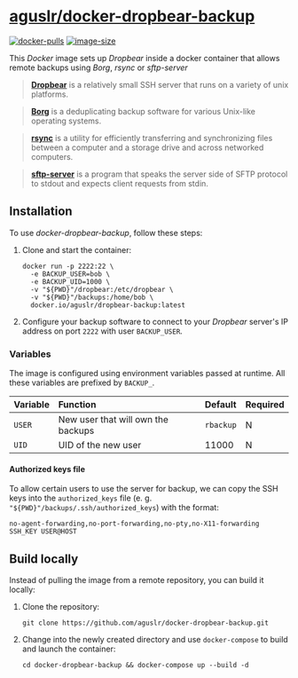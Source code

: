 [aguslr/docker-dropbear-backup][1]
==================================

[![docker-pulls](https://img.shields.io/docker/pulls/aguslr/dropbear-backup)](https://hub.docker.com/r/aguslr/dropbear-backup) [![image-size](https://img.shields.io/docker/image-size/aguslr/dropbear-backup/latest)](https://hub.docker.com/r/aguslr/dropbear-backup)


This *Docker* image sets up *Dropbear* inside a docker container that allows
remote backups using *Borg*, *rsync* or *sftp-server*

> **[Dropbear][2]** is a relatively small SSH server that runs on a variety of
> unix platforms.

> **[Borg][3]** is a deduplicating backup software for various Unix-like
> operating systems.

> **[rsync][4]** is a utility for efficiently transferring and synchronizing
> files between a computer and a storage drive and across networked computers.

> **[sftp-server][5]** is a program that speaks the server side of SFTP protocol
> to stdout and expects client requests from stdin.


Installation
------------

To use *docker-dropbear-backup*, follow these steps:

1. Clone and start the container:

       docker run -p 2222:22 \
         -e BACKUP_USER=bob \
         -e BACKUP_UID=1000 \
         -v "${PWD}"/dropbear:/etc/dropbear \
         -v "${PWD}"/backups:/home/bob \
         docker.io/aguslr/dropbear-backup:latest

2. Configure your backup software to connect to your *Dropbear* server's IP
   address on port `2222` with user `BACKUP_USER`.


### Variables

The image is configured using environment variables passed at runtime. All these
variables are prefixed by `BACKUP_`.

| Variable | Function                           | Default   | Required |
| :------- | :--------------------------------- | :-------- | -------- |
| `USER`   | New user that will own the backups | `rbackup` | N        |
| `UID`    | UID of the new user                | 11000     | N        |


#### Authorized keys file

To allow certain users to use the server for backup, we can copy the SSH keys
into the `authorized_keys` file (e. g. `"${PWD}"/backups/.ssh/authorized_keys`)
with the format:

    no-agent-forwarding,no-port-forwarding,no-pty,no-X11-forwarding SSH_KEY USER@HOST


Build locally
-------------

Instead of pulling the image from a remote repository, you can build it locally:

1. Clone the repository:

       git clone https://github.com/aguslr/docker-dropbear-backup.git

2. Change into the newly created directory and use `docker-compose` to build and
   launch the container:

       cd docker-dropbear-backup && docker-compose up --build -d


[1]: https://github.com/aguslr/docker-dropbear-backup
[2]: https://matt.ucc.asn.au/dropbear/dropbear.html
[3]: https://borgbackup.org/
[4]: https://rsync.samba.org/
[5]: https://man.openbsd.org/sftp-server.8
